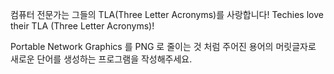 컴퓨터 전문가는 그들의 TLA(Three Letter Acronyms)를 사랑합니다!
Techies love their TLA (Three Letter Acronyms)!

Portable Network Graphics 를 PNG 로 줄이는 것 처럼
주어진 용어의 머릿글자로 새로운 단어를 생성하는 프로그램을 작성해주세요.
